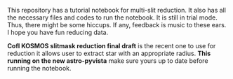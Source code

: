 This repository has a tutorial notebook for multi-slit reduction. It also has all the necessary files and codes to run the notebook.
It is still in trial mode. Thus, there might be some hiccups. If any, feedback is music to these ears. I hope you have fun reducing data.

**CofI KOSMOS slitmask reduction final draft** is the recent one to use for reduction it allows user to extract star with an appropriate radius.
**This running on the new astro-pyvista** make sure yours up to date before running the notebook.
